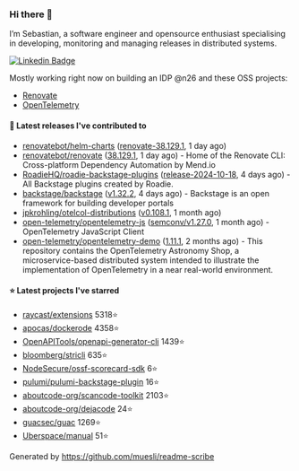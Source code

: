 ### Hi there 👋

I’m Sebastian, a software engineer and opensource enthusiast specialising in developing, monitoring and managing releases in distributed systems.    

[![Linkedin Badge](https://img.shields.io/badge/-LinkedIn-blue?style=flat&logo=Linkedin&logoColor=white&link=https://www.linkedin.com/in/sebastian-poxhofer/)](https://www.linkedin.com/in/sebastian-poxhofer/)

Mostly working right now on building an IDP @n26 and these OSS projects:
- [Renovate](https://github.com/renovatebot/renovate)
- [OpenTelemetry](https://github.com/open-telemetry)



#### 🚀 Latest releases I've contributed to

- [renovatebot/helm-charts](https://github.com/renovatebot/helm-charts) ([renovate-38.129.1](https://github.com/renovatebot/helm-charts/releases/tag/renovate-38.129.1), 1 day ago)
- [renovatebot/renovate](https://github.com/renovatebot/renovate) ([38.129.1](https://github.com/renovatebot/renovate/releases/tag/38.129.1), 1 day ago) - Home of the Renovate CLI: Cross-platform Dependency Automation by Mend.io
- [RoadieHQ/roadie-backstage-plugins](https://github.com/RoadieHQ/roadie-backstage-plugins) ([release-2024-10-18](https://github.com/RoadieHQ/roadie-backstage-plugins/releases/tag/release-2024-10-18), 4 days ago) - All Backstage plugins created by Roadie.
- [backstage/backstage](https://github.com/backstage/backstage) ([v1.32.2](https://github.com/backstage/backstage/releases/tag/v1.32.2), 4 days ago) - Backstage is an open framework for building developer portals
- [jpkrohling/otelcol-distributions](https://github.com/jpkrohling/otelcol-distributions) ([v0.108.1](https://github.com/jpkrohling/otelcol-distributions/releases/tag/v0.108.1), 1 month ago)
- [open-telemetry/opentelemetry-js](https://github.com/open-telemetry/opentelemetry-js) ([semconv/v1.27.0](https://github.com/open-telemetry/opentelemetry-js/releases/tag/semconv/v1.27.0), 1 month ago) - OpenTelemetry JavaScript Client
- [open-telemetry/opentelemetry-demo](https://github.com/open-telemetry/opentelemetry-demo) ([1.11.1](https://github.com/open-telemetry/opentelemetry-demo/releases/tag/1.11.1), 2 months ago) - This repository contains the OpenTelemetry Astronomy Shop, a microservice-based distributed system intended to illustrate the implementation of OpenTelemetry in a near real-world environment.

#### ⭐ Latest projects I've starred

- [raycast/extensions](https://github.com/raycast/extensions) 5318⭐
- [apocas/dockerode](https://github.com/apocas/dockerode) 4358⭐
- [OpenAPITools/openapi-generator-cli](https://github.com/OpenAPITools/openapi-generator-cli) 1439⭐
- [bloomberg/stricli](https://github.com/bloomberg/stricli) 635⭐
- [NodeSecure/ossf-scorecard-sdk](https://github.com/NodeSecure/ossf-scorecard-sdk) 6⭐
- [pulumi/pulumi-backstage-plugin](https://github.com/pulumi/pulumi-backstage-plugin) 16⭐
- [aboutcode-org/scancode-toolkit](https://github.com/aboutcode-org/scancode-toolkit) 2103⭐
- [aboutcode-org/dejacode](https://github.com/aboutcode-org/dejacode) 24⭐
- [guacsec/guac](https://github.com/guacsec/guac) 1269⭐
- [Uberspace/manual](https://github.com/Uberspace/manual) 51⭐



Generated by https://github.com/muesli/readme-scribe
